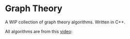 # Graph Theory
A WIP collection of graph theory algorithms. Written in C++.

All algorithms are from this [video](https://www.youtube.com/watch?v=09_LlHjoEiY&t=4379s):
